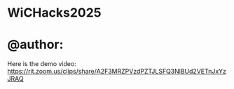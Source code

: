 # WiCHacks2025
# @author: 
Here is the demo video: https://rit.zoom.us/clips/share/A2F3MRZPVzdPZTJLSFQ3NlBUd2VETnJxYzJRAQ
